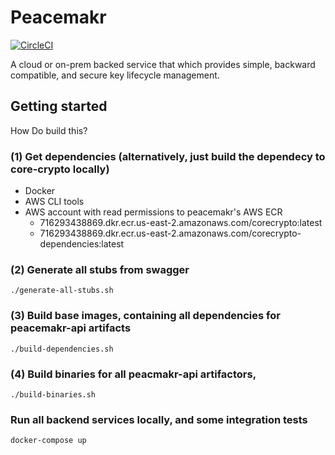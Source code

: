 # Peacemakr
[![CircleCI](https://circleci.com/gh/notasecret/peacemakr-api/tree/master.svg?style=svg)](https://circleci.com/gh/notasecret/peacemakr-api/tree/master)

A cloud or on-prem backed service that which provides simple, backward compatible, and secure key lifecycle management.

## Getting started

How Do build this?

### (1) Get dependencies (alternatively, just build the dependecy to core-crypto locally)
 * Docker
 * AWS CLI tools
 * AWS account with read permissions to peacemakr's AWS ECR
   * 716293438869.dkr.ecr.us-east-2.amazonaws.com/corecrypto:latest
   * 716293438869.dkr.ecr.us-east-2.amazonaws.com/corecrypto-dependencies:latest

### (2) Generate all stubs from swagger
```
./generate-all-stubs.sh
```

### (3) Build base images, containing all dependencies for peacemakr-api artifacts
```
./build-dependencies.sh
```

### (4) Build binaries for all peacmakr-api artifactors,
```
./build-binaries.sh
```

### Run all backend services locally, and some integration tests
```
docker-compose up
```
